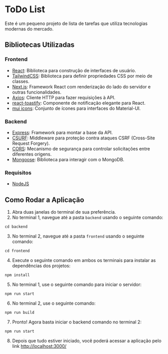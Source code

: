 # ToDo List

Este é um pequeno projeto de lista de tarefas que utiliza tecnologias modernas do mercado.

## Bibliotecas Utilizadas

### Frontend

- [React](https://reactjs.org/): Biblioteca para construção de interfaces de usuário.
- [TailwindCSS](https://tailwindcss.com/): Biblioteca para definir propriedades CSS por meio de classes.
- [Next.js](https://nextjs.org/): Framework React com renderização do lado do servidor e outras funcionalidades.
- [Axios](https://axios-http.com/): Cliente HTTP para fazer requisições à API.
- [react-toastify](https://fkhadra.github.io/react-toastify/): Componente de notificação elegante para React.
- [mui icons](https://mui.com/components/icons/): Conjunto de ícones para interfaces do Material-UI.

### Backend

- [Express](https://expressjs.com/): Framework para montar a base da API.
- [CSURF](https://www.npmjs.com/package/csurf): Middleware para proteção contra ataques CSRF (Cross-Site Request Forgery).
- [CORS](https://developer.mozilla.org/en-US/docs/Web/HTTP/CORS): Mecanismo de segurança para controlar solicitações entre diferentes origens.
- [Mongoose](https://mongoosejs.com/): Biblioteca para interagir com o MongoDB.

### Requisitos

- [NodeJS](https://nodejs.org/)

## Como Rodar a Aplicação

1. Abra duas janelas do terminal de sua preferência.
2. No terminal 1, navegue até a pasta `backend` usando o seguinte comando:
```
cd backend
```
3. No terminal 2, navegue até a pasta `frontend` usando o seguinte comando:
```
cd frontend
```
4. Execute o seguinte comando em ambos os terminais para instalar as dependências dos projetos:
```
npm install
```
5. No terminal 1, use o seguinte comando para iniciar o servidor:
```
npm run start
```

6. No terminal 2, use o seguinte comando:
```
npm run build
```
7. Pronto! Agora basta iniciar o backend comando no terminal 2:
```
npm run start
```
8. Depois que tudo estiver iniciado, você poderá acessar a aplicação pelo link [http://localhost:3000/](http://localhost:3000/)
